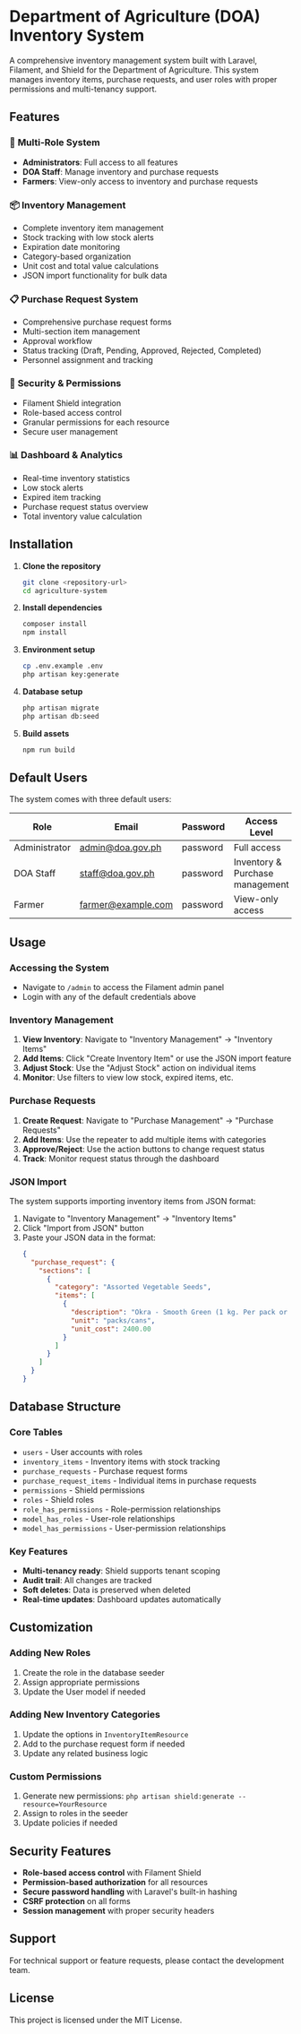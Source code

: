 # Department of Agriculture (DOA) Inventory System

A comprehensive inventory management system built with Laravel, Filament, and Shield for the Department of Agriculture. This system manages inventory items, purchase requests, and user roles with proper permissions and multi-tenancy support.

## Features

### 🏢 **Multi-Role System**
- **Administrators**: Full access to all features
- **DOA Staff**: Manage inventory and purchase requests
- **Farmers**: View-only access to inventory and purchase requests

### 📦 **Inventory Management**
- Complete inventory item management
- Stock tracking with low stock alerts
- Expiration date monitoring
- Category-based organization
- Unit cost and total value calculations
- JSON import functionality for bulk data

### 📋 **Purchase Request System**
- Comprehensive purchase request forms
- Multi-section item management
- Approval workflow
- Status tracking (Draft, Pending, Approved, Rejected, Completed)
- Personnel assignment and tracking

### 🔐 **Security & Permissions**
- Filament Shield integration
- Role-based access control
- Granular permissions for each resource
- Secure user management

### 📊 **Dashboard & Analytics**
- Real-time inventory statistics
- Low stock alerts
- Expired item tracking
- Purchase request status overview
- Total inventory value calculation

## Installation

1. **Clone the repository**
   ```bash
   git clone <repository-url>
   cd agriculture-system
   ```

2. **Install dependencies**
   ```bash
   composer install
   npm install
   ```

3. **Environment setup**
   ```bash
   cp .env.example .env
   php artisan key:generate
   ```

4. **Database setup**
   ```bash
   php artisan migrate
   php artisan db:seed
   ```

5. **Build assets**
   ```bash
   npm run build
   ```

## Default Users

The system comes with three default users:

| Role | Email | Password | Access Level |
|------|-------|----------|--------------|
| Administrator | admin@doa.gov.ph | password | Full access |
| DOA Staff | staff@doa.gov.ph | password | Inventory & Purchase management | - wala pa
| Farmer | farmer@example.com | password | View-only access | - wala pa (API Json Driven -> mobile app (React Native -> Javascript Framework (Android Application/IOS Applications)))

## Usage

### Accessing the System
- Navigate to `/admin` to access the Filament admin panel
- Login with any of the default credentials above

### Inventory Management
1. **View Inventory**: Navigate to "Inventory Management" → "Inventory Items"
2. **Add Items**: Click "Create Inventory Item" or use the JSON import feature
3. **Adjust Stock**: Use the "Adjust Stock" action on individual items
4. **Monitor**: Use filters to view low stock, expired items, etc.

### Purchase Requests
1. **Create Request**: Navigate to "Purchase Management" → "Purchase Requests"
2. **Add Items**: Use the repeater to add multiple items with categories
3. **Approve/Reject**: Use the action buttons to change request status
4. **Track**: Monitor request status through the dashboard

### JSON Import
The system supports importing inventory items from JSON format:

1. Navigate to "Inventory Management" → "Inventory Items"
2. Click "Import from JSON" button
3. Paste your JSON data in the format:
   ```json
   {
     "purchase_request": {
       "sections": [
         {
           "category": "Assorted Vegetable Seeds",
           "items": [
             {
               "description": "Okra - Smooth Green (1 kg. Per pack or can)",
               "unit": "packs/cans",
               "unit_cost": 2400.00
             }
           ]
         }
       ]
     }
   }
   ```

## Database Structure

### Core Tables
- `users` - User accounts with roles
- `inventory_items` - Inventory items with stock tracking
- `purchase_requests` - Purchase request forms
- `purchase_request_items` - Individual items in purchase requests
- `permissions` - Shield permissions
- `roles` - Shield roles
- `role_has_permissions` - Role-permission relationships
- `model_has_roles` - User-role relationships
- `model_has_permissions` - User-permission relationships

### Key Features
- **Multi-tenancy ready**: Shield supports tenant scoping
- **Audit trail**: All changes are tracked
- **Soft deletes**: Data is preserved when deleted
- **Real-time updates**: Dashboard updates automatically

## Customization

### Adding New Roles
1. Create the role in the database seeder
2. Assign appropriate permissions
3. Update the User model if needed

### Adding New Inventory Categories
1. Update the options in `InventoryItemResource`
2. Add to the purchase request form if needed
3. Update any related business logic

### Custom Permissions
1. Generate new permissions: `php artisan shield:generate --resource=YourResource`
2. Assign to roles in the seeder
3. Update policies if needed

## Security Features

- **Role-based access control** with Filament Shield
- **Permission-based authorization** for all resources
- **Secure password handling** with Laravel's built-in hashing
- **CSRF protection** on all forms
- **Session management** with proper security headers

## Support

For technical support or feature requests, please contact the development team.

## License

This project is licensed under the MIT License. 
